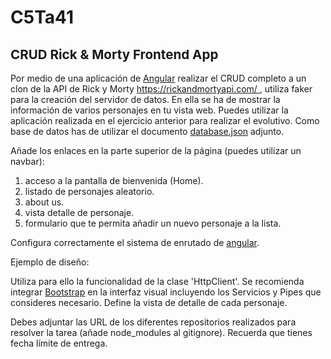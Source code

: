 # C5Ta41

<div id="intro" class="box py-3 generalbox boxaligncenter"><div class="no-overflow" id="yui_3_17_2_1_1684958767605_42"><p></p>
<h4></h4><h2></h2><h2></h2><h2><span style="font-size: 1.286rem; font-weight: inherit; text-transform: inherit;">CRUD Rick &amp; Morty Frontend App</span><br></h2><div id="intro"><div id="yui_3_17_2_1_1684958767605_41"><p id="yui_3_17_2_1_1684958767605_40">Por medio de una aplicación de&nbsp;<a title="Angular" href="https://campus.fundacionesplai.org/mod/url/view.php?id=2959">Angular</a>&nbsp;realizar el CRUD completo a un clon de la API de Rick y Morty&nbsp;<a href="https://rickandmortyapi.com/%C2%A0">https://rickandmortyapi.com/&nbsp;</a>, utiliza faker para la creación del servidor de datos. En ella se ha de mostrar la información de varios personajes en tu vista web. Puedes utilizar la aplicación realizada en el ejercicio anterior para realizar el evolutivo. Como base de datos has de utilizar el documento&nbsp;<a title="database.json" href="https://campus.fundacionesplai.org/mod/resource/view.php?id=3194">database.json</a>&nbsp;adjunto.<br></p><p></p><p>Añade los enlaces en la parte superior de la página (puedes utilizar un navbar):</p><p></p><ol><li>acceso a la pantalla de bienvenida (Home).&nbsp;</li><li>listado de personajes aleatorio.&nbsp;</li><li>about us.&nbsp;</li><li>vista detalle de personaje.</li><li>formulario que te permita añadir un nuevo personaje a la lista.&nbsp;</li></ol><p></p>Configura correctamente el sistema de enrutado de&nbsp;<a title="Angular" href="https://campus.fundacionesplai.org/mod/url/view.php?id=2959">angular</a>.<p></p><p>Ejemplo de diseño:</p><p> Utiliza para ello la funcionalidad de la clase 'HttpClient'. Se recomienda integrar&nbsp;<a href="https://academia.fundacionesplai.org/mod/msteams/view.php?id=16270" title="Bootstrap">Bootstrap</a>&nbsp;en la interfaz visual&nbsp;incluyendo los Servicios y Pipes que consideres necesario. Define la vista de detalle de cada personaje.</p><p>Debes adjuntar las URL de los diferentes repositorios realizados para resolver la tarea (añade node_modules al gitignore). Recuerda que tienes fecha límite de entrega.</p></div></div><br>
<p></p>
<p></p></div></div></div></td></tr></tbody></table><div class="ygtvchildren" id="ygtvc1" style="display:none;"></div></div></div></div></div></div>
